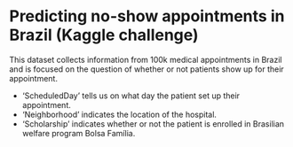 # Predicting no-show appointments in Brazil (Kaggle challenge)

This dataset collects information from 100k medical appointments in Brazil and is focused on the question of whether or not patients show up for their appointment. 

- ‘ScheduledDay’ tells us on what day the patient set up their appointment.
- ‘Neighborhood’ indicates the location of the hospital.
- ‘Scholarship’ indicates whether or not the patient is enrolled in Brasilian welfare program Bolsa Família.
